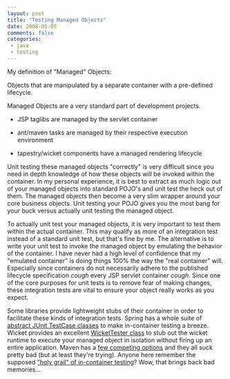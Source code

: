 ```yaml
---
layout: post
title: "Testing Managed Objects"
date: 2008-05-05
comments: false
categories:
 - java
 - testing
---
```


My definition of "Managed" Objects:
   
   
Objects that are manipulated by a separate container with a pre-defined lifecycle.

   
   
Managed Objects are a very standard part of development projects.

   
   
  - JSP taglibs are managed by the servlet container

   
  - ant/maven tasks are managed by their respective execution environment

   
  - tapestry/wicket components have a managed rendering lifecycle
   
   
   
   
Unit testing these managed objects "correctly" is very difficult since you need in depth knowledge of how these objects will be invoked within the container. In my personal experience, it is best to extract as much logic out of your managed objects into standard POJO's and unit test the heck out of them. The managed objects then become a very slim wrapper around your core business objects. Unit testing your POJO gives you the most bang for your buck versus actually unit testing the managed object.

   
   
To actually unit test your managed objects, it is very important to test them within the actual container. This may qualify as more of an integration test instead of a standard unit test, but that's fine by me. The alternative is to write your unit test to invoke the managed object by emulating the behavior of the container. I have never had a high level of confidence that my "emulated container" is doing things 100% the way the "real container" will. Especially since containers do not necessarily adhere to the published lifecycle specification *cough* every JSP servlet container *cough*. Since one of the core purposes for unit tests is to remove fear of making changes, these integration tests are vital to ensure your object really works as you expect.

   
   
Some libraries provide lightweight stubs of their container in order to facilitate these kinds of integration tests. Spring has a whole suite of [abstract JUnit TestCase classes](http://www.infoq.com/articles/testing-in-spring) to make in-container testing a breeze. Wicket provides an excellent [WicketTester class]() to stub out the wicket runtime to execute your managed object in isolation without firing up an entire application. Maven has a [few competing options](http://maven.apache.org/plugin-developers/plugin-testing.html) and they all suck pretty bad (but at least they're trying). Anyone here remember the supposed ["holy grail" of in-container testing](http://jakarta.apache.org/cactus/)? Wow, that brings back bad memories...

   
   
